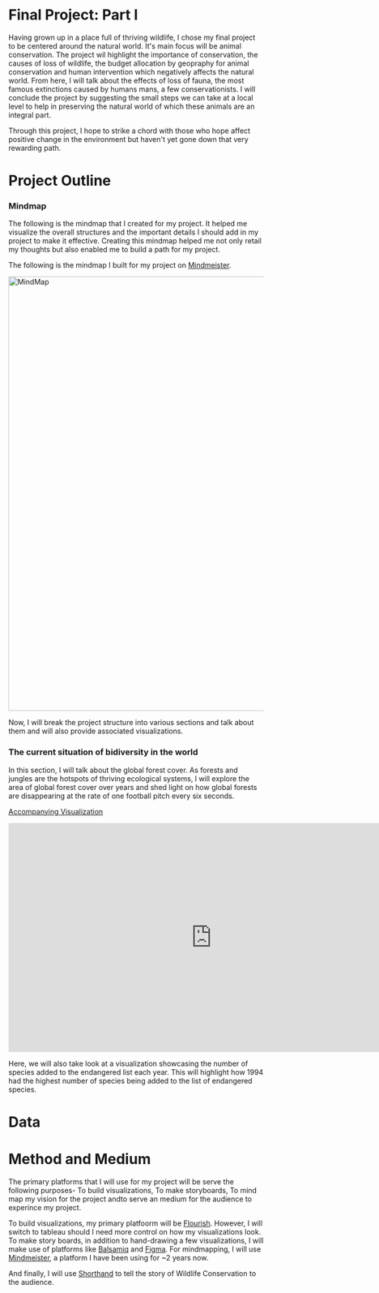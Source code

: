 # Final Project: Part I
Having grown up in a place full of thriving wildlife, I chose my final project to be centered around the natural world. It's main focus will be animal conservation. The project wil highlight the importance of conservation, the causes of loss of wildlife, the budget allocation by geopraphy for animal conservation and human intervention which negatively affects the natural world. From here, I will talk about the effects of loss of fauna, the most famous extinctions caused by humans mans, a few conservationists. I will conclude the project by suggesting the small steps we can take at a local level to help in preserving the natural world of which these animals are an integral part.

Through this project, I hope to strike a chord with those who hope affect positive change in the environment but haven't yet gone down that very rewarding path. 

# Project Outline
### Mindmap
The following is the mindmap that I created for my project. It helped me visualize the overall structures and the important details I should add in my project to make it effective. Creating this mindmap helped me not only retail my thoughts but also enabled me to build a path for my project. 

The following is the mindmap I built for my project on [Mindmeister](https://www.mindmeister.com/folders).

<img width="857" alt="MindMap" src="https://user-images.githubusercontent.com/63778629/153775011-2030cb84-2463-4a71-9748-fc7d927d5dce.PNG">

Now, I will break the project structure into  various sections and talk about them and will also provide associated visualizations.
### The current situation of bidiversity in the world
In this section, I will talk about the global forest cover. As forests and jungles are the hotspots of thriving ecological systems, I will explore the area of global forest cover over years and shed light on how global forests are disappearing at the rate of one football pitch every six seconds.

<u> Accompanying Visualization </u>

<iframe style="border: 1px solid rgba(0, 0, 0, 0.1);" width="800" height="450" src="https://www.figma.com/embed?embed_host=share&url=https%3A%2F%2Fwww.figma.com%2Ffile%2FTKOdzE7GoJymKTx1dtiMFD%2FUntitled%3Fnode-id%3D0%253A1" allowfullscreen></iframe>

Here, we will also take look at a visualization showcasing the number of species added to the endangered list each year. This will highlight how 1994 had the highest number of species being added to the list of endangered species. 



# Data
# Method and Medium
The primary platforms that I will use for my project will be serve the following purposes- To build visualizations, To make storyboards, To mind map my vision for the project andto serve an medium for the audience to experince my project.

To build visualizations, my primary platfoorm will be [Flourish](https://flourish.studio/). However, I will switch to tableau should I need more control on how my visualizations look. To make story boards, in addition to hand-drawing a few visualizations, I will make use of platforms like [Balsamiq](https://balsamiq.cloud/) and [Figma](https://www.figma.com/). For mindmapping, I will use [Mindmeister](https://www.mindmeister.com/folders), a platform I have been using for ~2 years now. 

And finally, I will use [Shorthand](https://shorthand.com/) to tell the story of Wildlife Conservation to the audience. 
